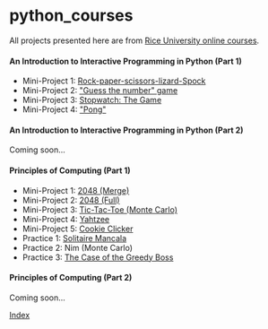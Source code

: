 # python_courses

All projects presented here are from [Rice University online courses](https://www.coursera.org/specialization/fundamentalscomputing2/37).

#### An Introduction to Interactive Programming in Python (Part 1)
- Mini-Project 1: [Rock-paper-scissors-lizard-Spock](http://linzifan.github.io/python_courses/IPP-Project1)
- Mini-Project 2: ["Guess the number" game](http://linzifan.github.io/python_courses/IPP-Project2)
- Mini-Project 3: [Stopwatch: The Game](http://linzifan.github.io/python_courses/IPP-Project3)
- Mini-Project 4: ["Pong"](http://linzifan.github.io/python_courses/IPP-Project4)

#### An Introduction to Interactive Programming in Python (Part 2)
Coming soon...


#### Principles of Computing (Part 1)
- Mini-Project 1: [2048 (Merge)](http://linzifan.github.io/python_courses/PoC-Project1)
- Mini-Project 2: [2048 (Full)](http://linzifan.github.io/python_courses/PoC-Project2)
- Mini-Project 3: [Tic-Tac-Toe (Monte Carlo)](http://linzifan.github.io/python_courses/PoC-Project3)
- Mini-Project 4: [Yahtzee](http://linzifan.github.io/python_courses/PoC-Project4)
- Mini-Project 5: [Cookie Clicker](http://linzifan.github.io/python_courses/PoC-Project5)
- Practice 1: [Solitaire Mancala](http://linzifan.github.io/python_courses/PoC-Practice1)
- Practice 2: Nim (Monte Carlo)
- Practice 3: [The Case of the Greedy Boss](http://linzifan.github.io/python_courses/PoC-Practice3)


#### Principles of Computing (Part 2)
Coming soon...


[Index](http://linzifan.github.io/python_courses/Index)
